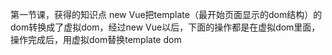 第一节课，获得的知识点
new Vue把template（最开始页面显示的dom结构）的dom转换成了虚拟dom，经过new Vue以后，下面的操作都是在虚拟dom里面，操作完成后，用虚拟dom替换template
dom